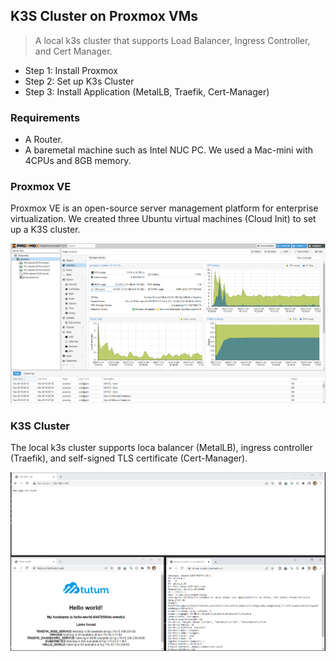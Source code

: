 ## K3S Cluster on Proxmox VMs

> A local k3s cluster that supports Load Balancer, Ingress Controller, and Cert Manager.

- Step 1: Install Proxmox
- Step 2: Set up K3s Cluster
- Step 3: Install Application (MetalLB, Traefik, Cert-Manager)

### Requirements

- A Router.
- A baremetal machine such as Intel NUC PC. We used a Mac-mini with 4CPUs and 8GB memory.

### Proxmox VE

Proxmox VE is an open-source server management platform for enterprise virtualization. We created three Ubuntu virtual machines (Cloud Init) to set up a K3S cluster.

![](docs/overview.png)

### K3S Cluster

The local k3s cluster supports loca balancer (MetalLB), ingress controller (Traefik), and self-signed TLS certificate (Cert-Manager).

![](docs/app.png)
